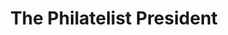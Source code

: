 ---
_schema: default
title: The Philatelist President
link: https://www.geocaching.com/geocache/GC8YF2P
owner: John Scott
log_date: 2020-09-03 00:00:00
log_type: Note
display_coords: N 41° 26.666' W 074° 28.666'
latitude: '41.444433'
longitude: '-74.477766'
first_stage: false
bogus: true
zhanna_log: >-
  Rich in NEPA and I began working on this puzzle with a clear idea of what we
  needed to do, but it ended up taking much longer than we expected. We had to
  use a lot of trial and error because there were quite a few possibilities for
  one part of the puzzle. After exhausting those possibilities, we were at a
  loss until we happened to stumble upon another source that gave us one more
  option to try, and that one worked\! Thanks for a fun challenge\!
rich_log:
post_id: 12605
---